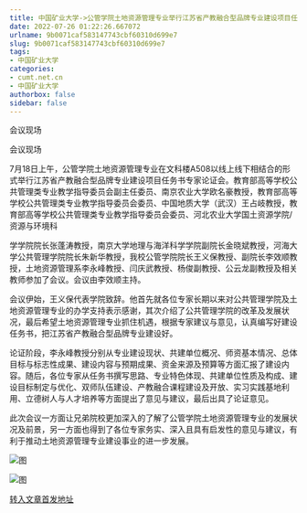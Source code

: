 ```yaml
---
title: 中国矿业大学->公管学院土地资源管理专业举行江苏省产教融合型品牌专业建设项目任务书专家论证会 | cumt.net.cn
date: 2022-07-26 01:22:26.667072
urlname: 9b0071caf583147743cbf60310d699e7
slug: 9b0071caf583147743cbf60310d699e7
tags: 
- 中国矿业大学
categories:
- cumt.net.cn
- 中国矿业大学
authorbox: false
sidebar: false
---
```

会议现场

会议现场

7月18日上午，公管学院土地资源管理专业在文科楼A508以线上线下相结合的形式举行江苏省产教融合型品牌专业建设项目任务书专家论证会。教育部高等学校公共管理类专业教学指导委员会副主任委员、南京农业大学欧名豪教授，教育部高等学校公共管理类专业教学指导委员会委员、中国地质大学（武汉）王占岐教授，教育部高等学校公共管理类专业教学指导委员会委员、河北农业大学国土资源学院/资源与环境科
<!--more-->
学学院院长张蓬涛教授，南京大学地理与海洋科学学院副院长金晓斌教授，河海大学公共管理学院院长朱新华教授，我校公管学院院长王义保教授、副院长李效顺教授，土地资源管理系李永峰教授、闫庆武教授、杨俊副教授、公云龙副教授及相关教师参加了会议。会议由李效顺主持。

会议伊始，王义保代表学院致辞。他首先就各位专家长期以来对公共管理学院及土地资源管理专业的办学支持表示感谢，其次介绍了公共管理学院的改革及发展状况，最后希望土地资源管理专业抓住机遇，根据专家建议与意见，认真编写好建设任务书，把江苏省产教融合型品牌专业建设好。

论证阶段，李永峰教授分别从专业建设现状、共建单位概况、师资基本情况、总体目标与标志性成果、建设内容与预期成果、资金来源及预算等方面汇报了建设内容。随后，各位专家从任务书撰写思路、专业特色体现、共建单位性质及构成、建设目标制定与优化、双师队伍建设、产教融合课程建设及开放、实习实践基地利用、立德树人与人才培养等方面提出了意见与建议，最后出具了论证意见。

此次会议一方面让兄弟院校更加深入的了解了公管学院土地资源管理专业的发展状况及前景，另一方面也得到了各位专家务实、深入且具有启发性的意见与建议，有利于推动土地资源管理专业建设事业的进一步发展。

![图](http://xwzx.cumt.edu.cn/_upload/article/images/68/44/4cba8f694b40a4e08f41119f870c/2bad971d-1cfc-46df-a3f2-04dc2b2b91f9.png)

![图](http://xwzx.cumt.edu.cn/_upload/article/images/68/44/4cba8f694b40a4e08f41119f870c/b6519e3c-dab8-4041-a7ef-3bfd2d475679.png)

[转入文章首发地址](http://xwzx.cumt.edu.cn/92/f5/c523a627445/page.htm)